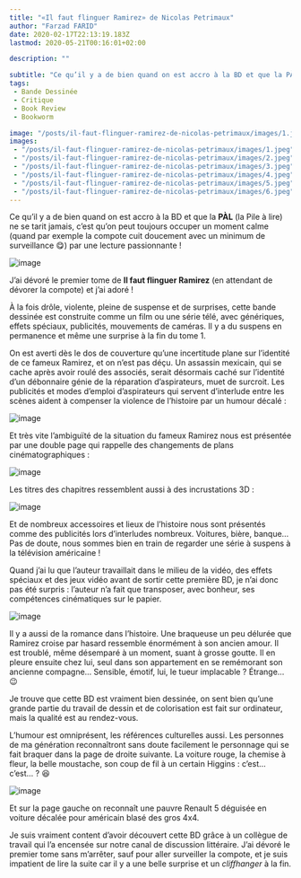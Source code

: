 ```yaml
---
title: "«Il faut flinguer Ramirez» de Nicolas Petrimaux"
author: "Farzad FARID"
date: 2020-02-17T22:13:19.183Z
lastmod: 2020-05-21T00:16:01+02:00

description: ""

subtitle: "Ce qu’il y a de bien quand on est accro à la BD et que la PÀL (la Pile à lire) ne se tarit jamais, c’est qu’on peut toujours occuper un…"
tags:
 - Bande Dessinée
 - Critique
 - Book Review
 - Bookworm

image: "/posts/il-faut-flinguer-ramirez-de-nicolas-petrimaux/images/1.jpeg" 
images:
 - "/posts/il-faut-flinguer-ramirez-de-nicolas-petrimaux/images/1.jpeg"
 - "/posts/il-faut-flinguer-ramirez-de-nicolas-petrimaux/images/2.jpeg"
 - "/posts/il-faut-flinguer-ramirez-de-nicolas-petrimaux/images/3.jpeg"
 - "/posts/il-faut-flinguer-ramirez-de-nicolas-petrimaux/images/4.jpeg"
 - "/posts/il-faut-flinguer-ramirez-de-nicolas-petrimaux/images/5.jpeg"
 - "/posts/il-faut-flinguer-ramirez-de-nicolas-petrimaux/images/6.jpeg"
---
```


Ce
 qu’il y a de bien quand on est accro à la BD et que la **PÀL** (la Pile à lire) ne se tarit jamais, c’est qu’on peut toujours occuper un moment calme (quand par exemple la compote cuit doucement avec un minimum de surveillance 😋) par une lecture passionnante !




![image](/posts/il-faut-flinguer-ramirez-de-nicolas-petrimaux/images/1.jpeg#layoutTextWidth)



J’ai dévoré le premier tome de **Il faut flinguer Ramirez** (en attendant de dévorer la compote) et j’ai adoré !

À la fois drôle, violente, pleine de suspense et de surprises, cette bande dessinée est construite comme un film ou une série télé, avec génériques, effets spéciaux, publicités, mouvements de caméras. Il y a du suspens en permanence et même une surprise à la fin du tome 1.

On est averti dès le dos de couverture qu’une incertitude plane sur l’identité de ce fameux Ramirez, et on n’est pas déçu. Un assassin mexicain, qui se cache après avoir roulé des associés, serait désormais caché sur l’identité d’un débonnaire génie de la réparation d’aspirateurs, muet de surcroit. Les publicités et modes d’emploi d’aspirateurs qui servent d’interlude entre les scènes aident à compenser la violence de l’histoire par un humour décalé :




![image](/posts/il-faut-flinguer-ramirez-de-nicolas-petrimaux/images/2.jpeg#layoutTextWidth)



Et très vite l’ambiguïté de la situation du fameux Ramirez nous est présentée par une double page qui rappelle des changements de plans cinématographiques :




![image](/posts/il-faut-flinguer-ramirez-de-nicolas-petrimaux/images/3.jpeg#layoutTextWidth)



Les titres des chapitres ressemblent aussi à des incrustations 3D :




![image](/posts/il-faut-flinguer-ramirez-de-nicolas-petrimaux/images/4.jpeg#layoutTextWidth)



Et de nombreux accessoires et lieux de l’histoire nous sont présentés comme des publicités lors d’interludes nombreux. Voitures, bière, banque… Pas de doute, nous sommes bien en train de regarder une série à suspens à la télévision américaine !

Quand j’ai lu que l’auteur travaillait dans le milieu de la vidéo, des effets spéciaux et des jeux vidéo avant de sortir cette première BD, je n’ai donc pas été surpris : l’auteur n’a fait que transposer, avec bonheur, ses compétences cinématiques sur le papier.




![image](/posts/il-faut-flinguer-ramirez-de-nicolas-petrimaux/images/5.jpeg#layoutTextWidth)



Il y a aussi de la romance dans l’histoire. Une braqueuse un peu délurée que Ramirez croise par hasard ressemble énormément à son ancien amour. Il est troublé, même désemparé à un moment, suant à grosse goutte. Il en pleure ensuite chez lui, seul dans son appartement en se remémorant son ancienne compagne… Sensible, émotif, lui, le tueur implacable ? Étrange… 😉

Je trouve que cette BD est vraiment bien dessinée, on sent bien qu’une grande partie du travail de dessin et de colorisation est fait sur ordinateur, mais la qualité est au rendez-vous.

L’humour est omniprésent, les références culturelles aussi. Les personnes de ma génération reconnaîtront sans doute facilement le personnage qui se fait braquer dans la page de droite suivante. La voiture rouge, la chemise à fleur, la belle moustache, son coup de fil à un certain Higgins : c’est… c’est… ? 😆




![image](/posts/il-faut-flinguer-ramirez-de-nicolas-petrimaux/images/6.jpeg#layoutTextWidth)



Et sur la page gauche on reconnaît une pauvre Renault 5 déguisée en voiture décalée pour américain blasé des gros 4x4.

Je suis vraiment content d’avoir découvert cette BD grâce à un collègue de travail qui l’a encensée sur notre canal de discussion littéraire. J’ai dévoré le premier tome sans m’arrêter, sauf pour aller surveiller la compote, et je suis impatient de lire la suite car il y a une belle surprise et un _cliffhanger_ à la fin.
